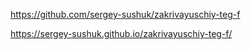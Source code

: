 https://github.com/sergey-sushuk/zakrivayuschiy-teg-f

https://sergey-sushuk.github.io/zakrivayuschiy-teg-f/